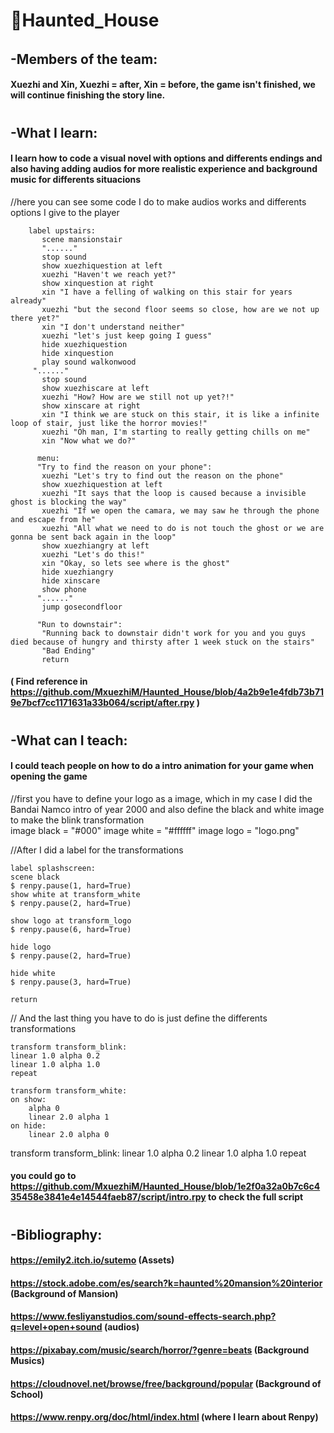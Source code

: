 # 🕍Haunted_House
######
## -Members of the team:
#### Xuezhi and Xin, Xuezhi = after, Xin = before, the game isn't finished, we will continue finishing the story line.
#
#
## -What I learn:
#### I learn how to code a visual novel with options and differents endings and also having adding audios for more realistic experience and background music for differents situacions 
//here you can see some code I do to make audios works and differents options I give to the player

        label upstairs:
           scene mansionstair
           "......"
           stop sound
           show xuezhiquestion at left
           xuezhi "Haven't we reach yet?"
           show xinquestion at right
           xin "I have a felling of walking on this stair for years already"
           xuezhi "but the second floor seems so close, how are we not up there yet?"
           xin "I don't understand neither"
           xuezhi "let's just keep going I guess"
           hide xuezhiquestion
           hide xinquestion
           play sound walkonwood
         "......"
           stop sound
           show xuezhiscare at left
           xuezhi "How? How are we still not up yet?!"
           show xinscare at right
           xin "I think we are stuck on this stair, it is like a infinite loop of stair, just like the horror movies!"
           xuezhi "Oh man, I'm starting to really getting chills on me"
           xin "Now what we do?"
          
          menu:
          "Try to find the reason on your phone":
           xuezhi "Let's try to find out the reason on the phone"
           show xuezhiquestion at left
           xuezhi "It says that the loop is caused because a invisible ghost is blocking the way"
           xuezhi "If we open the camara, we may saw he through the phone and escape from he"
           xuezhi "All what we need to do is not touch the ghost or we are gonna be sent back again in the loop"
           show xuezhiangry at left
           xuezhi "Let's do this!"
           xin "Okay, so lets see where is the ghost"
           hide xuezhiangry
           hide xinscare
           show phone
          "......"
           jump gosecondfloor
          
          "Run to downstair":
           "Running back to downstair didn't work for you and you guys died because of hungry and thirsty after 1 week stuck on the stairs"
           "Bad Ending"
           return

#### ( Find reference in https://github.com/MxuezhiM/Haunted_House/blob/4a2b9e1e4fdb73b719e7bcf7cc1171631a33b064/script/after.rpy )
#
#
## -What can I teach:
#### I could teach people on how to do a intro animation for your game when opening the game


//first you have to define your logo as a image, which in my case I did the Bandai Namco intro of year 2000 and also define the black and white image to make the blink transformation    
    image black = "#000"
    image white = "#ffffff"
    image logo = "logo.png"

//After I did a label for the transformations
    
    label splashscreen:
    scene black
    $ renpy.pause(1, hard=True)
    show white at transform_white
    $ renpy.pause(2, hard=True)

    show logo at transform_logo
    $ renpy.pause(6, hard=True)

    hide logo
    $ renpy.pause(2, hard=True)

    hide white
    $ renpy.pause(3, hard=True)

    return
// And the last thing you have to do is just define the differents transformations 

    transform transform_blink:
    linear 1.0 alpha 0.2
    linear 1.0 alpha 1.0
    repeat
    
    transform transform_white:
    on show:
        alpha 0
        linear 2.0 alpha 1
    on hide:
        linear 2.0 alpha 0
   transform transform_blink:
    linear 1.0 alpha 0.2
    linear 1.0 alpha 1.0
    repeat

#### you could go to https://github.com/MxuezhiM/Haunted_House/blob/1e2f0a32a0b7c6c435458e3841e4e14544faeb87/script/intro.rpy to check the full script
#
#
## -Bibliography:
#### https://emily2.itch.io/sutemo (Assets)
#### https://stock.adobe.com/es/search?k=haunted%20mansion%20interior (Background of Mansion)
#### https://www.fesliyanstudios.com/sound-effects-search.php?q=level+open+sound (audios)
#### https://pixabay.com/music/search/horror/?genre=beats (Background Musics)
#### https://cloudnovel.net/browse/free/background/popular (Background of School)
#### https://www.renpy.org/doc/html/index.html (where I learn about Renpy)
